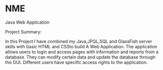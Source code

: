 # NME
Java Web Application 

Project Summary:

In this Project I have combined my Java,JPQL,SQL and GlassFish server skills with basic HTML and CSSto build A Web Application.
The application allows users to login and access pages with information and reports from a database. They can modify certain data and update the database through the GUI. Different users have specific access rights to the application.
